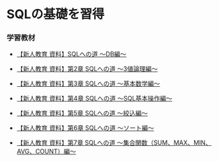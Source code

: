 # SQLの基礎を習得

### 学習教材
- [【新人教育 資料】SQLへの道 〜DB編〜][url_db]

[url_db]: https://qiita.com/devopsCoordinator/items/9b70e506150888e190be

- [【新人教育 資料】第2章 SQLへの道 〜3値論理編〜][url_logic]

[url_logic]: https://qiita.com/devopsCoordinator/items/9c10410b50f8fcc2ba79

- [【新人教育 資料】第3章 SQLへの道 〜基本数学編〜][url_math]

[url_math]: https://qiita.com/devopsCoordinator/items/08e405a9c58cc203d016

- [【新人教育 資料】第4章 SQLへの道 〜SQL基本操作編〜][url_operation]

[url_operation]: https://qiita.com/devopsCoordinator/items/0f742158caf0fdb533e3

- [【新人教育 資料】第5章 SQLへの道 〜絞込編〜][url_where]

[url_where]: https://qiita.com/devopsCoordinator/items/dca5aa9c155292f1c6ea

- [【新人教育 資料】第6章 SQLへの道 〜ソート編〜][url_sort]

[url_sort]: https://qiita.com/devopsCoordinator/items/8cad032aa035dc1cdbc0

- [【新人教育 資料】第7章 SQLへの道 〜集合関数（SUM、MAX、MIN、AVG、COUNT）編〜][url_function]

[url_function]: https://qiita.com/devopsCoordinator/items/85918c8508dddf19586f